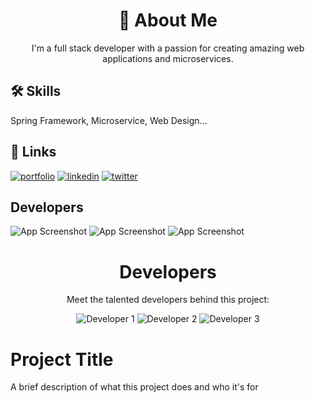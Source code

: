 <h1 align="center">🚀 About Me</h1>
<p align="center">I'm a full stack developer with a passion for creating amazing web applications and microservices.</p>

## 🛠 Skills

Spring Framework, Microservice, Web Design...


## 🔗 Links
[![portfolio](https://img.shields.io/badge/my_portfolio-000?style=for-the-badge&logo=ko-fi&logoColor=white)](https://katherineoelsner.com/)
[![linkedin](https://img.shields.io/badge/linkedin-0A66C2?style=for-the-badge&logo=linkedin&logoColor=white)](https://www.linkedin.com/)
[![twitter](https://img.shields.io/badge/twitter-1DA1F2?style=for-the-badge&logo=twitter&logoColor=white)](https://twitter.com/hai172212)


## Developers

![App Screenshot](https://avatars.githubusercontent.com/u/149658074?s=200&v=4)
![App Screenshot](https://surveybox.istad.co/surveybox-logo.png)
![App Screenshot](https://www.istad.co/resources/img/CSTAD_120.png)
<h1 align="center">Developers</h1>
<p align="center">Meet the talented developers behind this project:</p>

<div align="center">
  <img src="https://avatars.githubusercontent.com/u/149658074?s=200&v=4" alt="Developer 1">
  <img src="https://surveybox.istad.co/surveybox-logo.png" alt="Developer 2">
  <img src="https://www.istad.co/resources/img/CSTAD_120.png" alt="Developer 3">
</div>

# Project Title

A brief description of what this project does and who it's for
